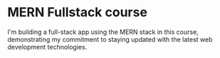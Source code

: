 # MERN Fullstack course

I'm building a full-stack app using the MERN stack in this course, demonstrating my commitment to staying updated with the latest web development technologies.